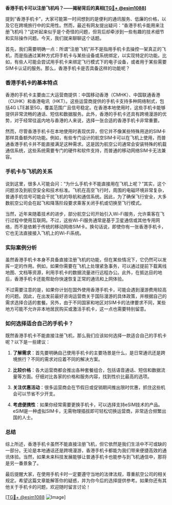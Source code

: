 **香港手机卡可以注册飞机吗？——揭秘背后的真相[[TG💪+ @esim1088](https://t.me/s/esim1088)]**

提到“香港手机卡”，大家可能第一时间想到的是便利的通讯服务、低廉的价格，以及它在跨境旅行中的实用性。然而，最近有网友提出疑问：“香港手机卡能用来注册飞机吗？”这听起来似乎是个奇怪的问题，但背后却牵涉到一些有趣的技术细节和实际操作问题。今天，我们就来聊聊这个话题。

首先，我们需要明确一点：所谓“注册飞机”并不是指用手机卡去操控一架真正的飞机，而是指通过某种方式将手机卡与某些设备或系统绑定，以实现特定的功能。比如，有些人可能会尝试用手机卡来绑定飞行模式下的电子设备，或者用于某些需要SIM卡认证的服务。那么，香港手机卡是否具备这样的功能呢？

### 香港手机卡的基本特点

香港的手机卡主要由三大运营商提供：中国移动香港（CMHK）、中国联通香港（CUHK）和香港电讯（HKT）。这些运营商提供的手机卡支持多种网络制式，包括4G LTE甚至5G，覆盖范围广且信号稳定。在香港本地使用时，这些手机卡能够提供非常流畅的通话、短信和数据服务。此外，香港的手机卡还具有跨境漫游的优势，对于经常往返内地与香港的人来说，选择一张合适的香港手机卡非常重要。

然而，尽管香港手机卡在本地使用时表现优异，但它并不像某些特殊用途的SIM卡那样具备额外的功能。例如，有些专门设计的航空SIM卡可以在飞机上使用，而普通香港手机卡并不能直接满足这种需求。这是因为航空公司通常会安装特殊的机载通信系统，这些系统需要专门的硬件和软件支持，而普通的移动网络SIM卡无法兼容。

### 手机卡与飞机的关系

说到这里，很多人可能会问：“为什么手机卡不能直接用在飞机上呢？”其实，这个问题涉及到航空安全和技术标准。飞机在高空飞行时，周围的电磁环境非常复杂，普通手机信号可能会干扰飞机的导航和通信系统。因此，为了确保飞行安全，大多数航空公司会在起飞和降落阶段要求乘客关闭手机或切换至飞行模式。

当然，近年来随着技术的进步，部分航空公司开始引入Wi-Fi服务，允许乘客在飞行过程中使用互联网。不过，这些Wi-Fi服务通常是基于卫星通信或其他专用网络，而不是依赖于传统的移动网络SIM卡。换句话说，即使你有一张香港手机卡，它也无法直接接入飞机上的Wi-Fi系统。

### 实际案例分析

虽然香港手机卡本身不具备直接注册飞机的功能，但在某些情况下，它仍然可以发挥一定的作用。例如，如果你需要在飞机上处理紧急事务，可以通过提前下载离线地图、文档等资源，利用手机卡的数据流量进行远程办公。此外，在抵达目的地后，香港手机卡还能帮助你快速恢复正常的通讯和上网体验。

不过需要注意的是，如果你计划在国外使用香港手机卡，可能会遇到漫游费用较高的问题。因此，在出发前最好咨询运营商关于国际漫游的具体政策，并根据自己的需求选择合适的套餐。另外，由于不同国家和地区对SIM卡的法律要求不同，某些地方可能不允许非本地居民购买或激活手机卡，这一点也需要特别留意。

### 如何选择适合自己的手机卡？

既然香港手机卡不能直接注册飞机，那么我们应该如何选择一款适合自己的手机卡呢？以下是一些建议：

1. **了解需求**：首先要明确自己使用手机卡的主要场景是什么，是日常通讯还是跨境旅行？不同的需求对应着不同的解决方案。
   
2. **比较价格**：各大运营商都会推出各种套餐组合，包括语音通话、短信和数据流量等方面。仔细对比各家的价格和服务内容，找到性价比最高的选项。

3. **关注优惠活动**：很多运营商会在节假日或促销期间推出限时优惠，抓住这些机会可以节省不少开支。

4. **考虑便携性**：如果你经常需要更换手机卡，可以选择支持eSIM技术的产品。eSIM是一种虚拟SIM卡，无需物理插拔即可轻松切换运营商，非常适合频繁出国的人士。

### 总结

综上所述，香港手机卡虽然不能直接注册飞机，但它依然是我们生活中不可或缺的一部分。无论是本地通话还是跨境漫游，香港手机卡都能为我们带来便捷高效的通讯体验。当然，如果未来科技发展能够让普通手机卡也能参与到飞机通信中，那将是另一番景象了。

最后提醒大家，在使用手机卡时一定要遵守当地的法律法规，尊重航空公司的相关规定。希望这篇文章能解答你的疑惑，并为你今后的选择提供参考。如果你还有其他关于手机卡的问题，欢迎随时留言讨论！

[[TG💪+ @esim1088](https://t.me/s/esim1088) ![Image](https://i.postimg.cc/4NQfJmqS/Snipaste-2025-05-13-00-14-12.png)]